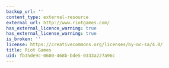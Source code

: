 ```yaml
---
backup_url: ''
content_type: external-resource
external_url: http://www.riotgames.com/
has_external_licence_warning: true
has_external_license_warning: true
is_broken: ''
license: https://creativecommons.org/licenses/by-nc-sa/4.0/
title: Riot Games
uid: fb35de9c-0600-468b-bde5-0333a227a96c
---
```

